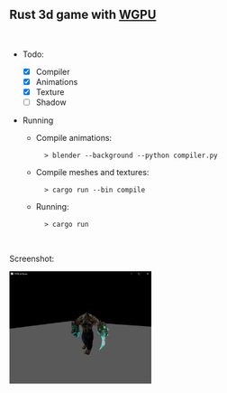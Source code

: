 ## Rust 3d game with [WGPU](https://wgpu.rs/)

<br>

- Todo: 
    - [x] Compiler
    - [x] Animations
    - [x] Texture
    - [ ] Shadow

- Running

    - Compile animations:
    
            > blender --background --python compiler.py
        
    - Compile meshes and textures:
    
            > cargo run --bin compile
            
    - Running:
    
            > cargo run

<br>

Screenshot:

<img src="./screenshot.png" width="50%"/>
